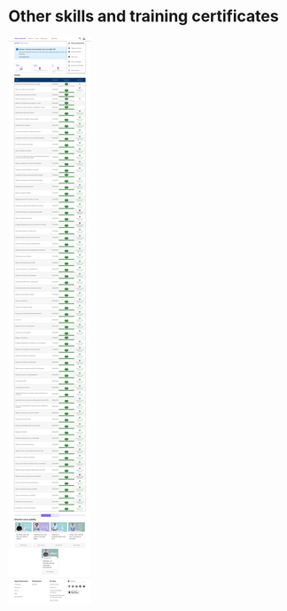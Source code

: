 # Other skills and training certificates


![Openclassrooms](https://github.com/pzim-devdata/Skills-and-training-certificates/blob/master/Tableau%20de%20bord%20-%20OpenClassrooms.png)
